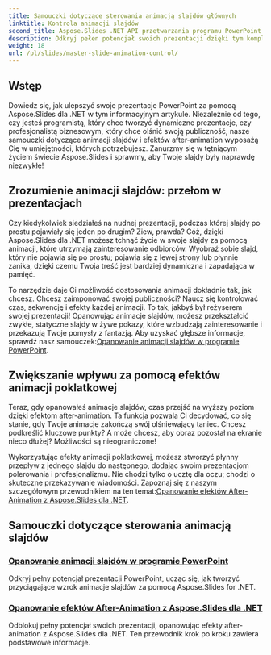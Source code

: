 ```yaml
---
title: Samouczki dotyczące sterowania animacją slajdów głównych
linktitle: Kontrola animacji slajdów
second_title: Aspose.Slides .NET API przetwarzania programu PowerPoint
description: Odkryj pełen potencjał swoich prezentacji dzięki tym kompleksowym samouczkom Aspose.Slides for .NET, które omawiają animacje slajdów i efekty animacji po slajdach.
weight: 18
url: /pl/slides/master-slide-animation-control/
---
```

## Wstęp

Dowiedz się, jak ulepszyć swoje prezentacje PowerPoint za pomocą Aspose.Slides dla .NET w tym informacyjnym artykule. Niezależnie od tego, czy jesteś programistą, który chce tworzyć dynamiczne prezentacje, czy profesjonalistą biznesowym, który chce olśnić swoją publiczność, nasze samouczki dotyczące animacji slajdów i efektów after-animation wyposażą Cię w umiejętności, których potrzebujesz. Zanurzmy się w tętniącym życiem świecie Aspose.Slides i sprawmy, aby Twoje slajdy były naprawdę niezwykłe!


## Zrozumienie animacji slajdów: przełom w prezentacjach

Czy kiedykolwiek siedziałeś na nudnej prezentacji, podczas której slajdy po prostu pojawiały się jeden po drugim? Ziew, prawda? Cóż, dzięki Aspose.Slides dla .NET możesz tchnąć życie w swoje slajdy za pomocą animacji, które utrzymają zainteresowanie odbiorców. Wyobraź sobie slajd, który nie pojawia się po prostu; pojawia się z lewej strony lub płynnie zanika, dzięki czemu Twoja treść jest bardziej dynamiczna i zapadająca w pamięć. 

To narzędzie daje Ci możliwość dostosowania animacji dokładnie tak, jak chcesz. Chcesz zaimponować swojej publiczności? Naucz się kontrolować czas, sekwencję i efekty każdej animacji. To tak, jakbyś był reżyserem swojej prezentacji! Opanowując animacje slajdów, możesz przekształcić zwykłe, statyczne slajdy w żywe pokazy, które wzbudzają zainteresowanie i przekazują Twoje pomysły z fantazją. Aby uzyskać głębsze informacje, sprawdź nasz samouczek:[Opanowanie animacji slajdów w programie PowerPoint](./slide-animation-in-power-point/).

## Zwiększanie wpływu za pomocą efektów animacji poklatkowej

Teraz, gdy opanowałeś animacje slajdów, czas przejść na wyższy poziom dzięki efektom after-animation. Ta funkcja pozwala Ci decydować, co się stanie, gdy Twoje animacje zakończą swój olśniewający taniec. Chcesz podkreślić kluczowe punkty? A może chcesz, aby obraz pozostał na ekranie nieco dłużej? Możliwości są nieograniczone!

Wykorzystując efekty animacji poklatkowej, możesz stworzyć płynny przepływ z jednego slajdu do następnego, dodając swoim prezentacjom polerowania i profesjonalizmu. Nie chodzi tylko o ucztę dla oczu; chodzi o skuteczne przekazywanie wiadomości. Zapoznaj się z naszym szczegółowym przewodnikiem na ten temat:[Opanowanie efektów After-Animation z Aspose.Slides dla .NET](./control-after-animation-effects/). 

## Samouczki dotyczące sterowania animacją slajdów
### [Opanowanie animacji slajdów w programie PowerPoint](./slide-animation-in-power-point/)
Odkryj pełny potencjał prezentacji PowerPoint, ucząc się, jak tworzyć przyciągające wzrok animacje slajdów za pomocą Aspose.Slides for .NET.
### [Opanowanie efektów After-Animation z Aspose.Slides dla .NET](./control-after-animation-effects/)
Odblokuj pełny potencjał swoich prezentacji, opanowując efekty after-animation z Aspose.Slides dla .NET. Ten przewodnik krok po kroku zawiera podstawowe informacje.